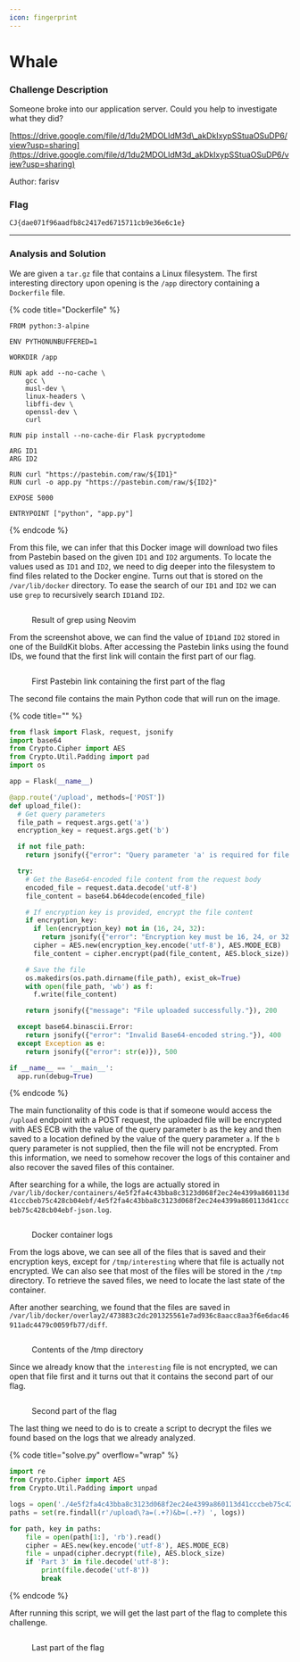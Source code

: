 ```yaml
---
icon: fingerprint
---
```


# Whale

### Challenge Description

Someone broke into our application server. Could you help to investigate what they did?

[https://drive.google.com/file/d/1du2MDOLldM3d\_akDkIxypSStuaOSuDP6/view?usp=sharing](https://drive.google.com/file/d/1du2MDOLldM3d_akDkIxypSStuaOSuDP6/view?usp=sharing)

Author: farisv

### Flag

`CJ{dae071f96aadfb8c2417ed6715711cb9e36e6c1e}`

***

### Analysis and Solution

We are given a `tar.gz` file that contains a Linux filesystem. The first interesting directory upon opening is the `/app` directory containing a `Dockerfile` file.

{% code title="Dockerfile" %}
```docker
FROM python:3-alpine

ENV PYTHONUNBUFFERED=1

WORKDIR /app

RUN apk add --no-cache \
    gcc \
    musl-dev \
    linux-headers \
    libffi-dev \
    openssl-dev \
    curl

RUN pip install --no-cache-dir Flask pycryptodome

ARG ID1
ARG ID2

RUN curl "https://pastebin.com/raw/${ID1}"
RUN curl -o app.py "https://pastebin.com/raw/${ID2}"

EXPOSE 5000

ENTRYPOINT ["python", "app.py"]
```
{% endcode %}

From this file, we can infer that this Docker image will download two files from Pastebin based on the given `ID1` and `ID2` arguments. To locate the values used as `ID1` and `ID2`, we need to dig deeper into the filesystem to find files related to the Docker engine. Turns out that is stored on the `/var/lib/docker` directory. To ease the search of our `ID1` and `ID2` we can use `grep` to recursively search `ID1`and `ID2`.

<figure><img src="../../.gitbook/assets/Screenshot 2025-01-12 072339.png" alt=""><figcaption><p>Result of grep using Neovim</p></figcaption></figure>

From the screenshot above, we can find the value of `ID1`and `ID2` stored in one of the BuildKit blobs. After accessing the Pastebin links using the found IDs, we found that the first link will contain the first part of our flag.

<figure><img src="../../.gitbook/assets/Screenshot 2025-01-12 072804.png" alt=""><figcaption><p>First Pastebin link containing the first part of the flag</p></figcaption></figure>

The second file contains the main Python code that will run on the image.

{% code title="" %}
```python
from flask import Flask, request, jsonify
import base64
from Crypto.Cipher import AES
from Crypto.Util.Padding import pad
import os

app = Flask(__name__)

@app.route('/upload', methods=['POST'])
def upload_file():
  # Get query parameters
  file_path = request.args.get('a')
  encryption_key = request.args.get('b')

  if not file_path:
    return jsonify({"error": "Query parameter 'a' is required for file path."}), 400

  try:
    # Get the Base64-encoded file content from the request body
    encoded_file = request.data.decode('utf-8')
    file_content = base64.b64decode(encoded_file)

    # If encryption key is provided, encrypt the file content
    if encryption_key:
      if len(encryption_key) not in (16, 24, 32):
        return jsonify({"error": "Encryption key must be 16, 24, or 32 bytes long."}), 400
      cipher = AES.new(encryption_key.encode('utf-8'), AES.MODE_ECB)
      file_content = cipher.encrypt(pad(file_content, AES.block_size))

    # Save the file
    os.makedirs(os.path.dirname(file_path), exist_ok=True)
    with open(file_path, 'wb') as f:
      f.write(file_content)

    return jsonify({"message": "File uploaded successfully."}), 200

  except base64.binascii.Error:
    return jsonify({"error": "Invalid Base64-encoded string."}), 400
  except Exception as e:
    return jsonify({"error": str(e)}), 500

if __name__ == '__main__':
  app.run(debug=True)
```
{% endcode %}

The main functionality of this code is that if someone would access the `/upload` endpoint with a POST request, the uploaded file will be encrypted with AES ECB with the value of the query parameter `b` as the key and then saved to a location defined by the value of the query parameter `a`. If the `b` query parameter is not supplied, then the file will not be encrypted. From this information, we need to somehow recover the logs of this container and also recover the saved files of this container.

After searching for a while, the logs are actually stored in `/var/lib/docker/containers/4e5f2fa4c43bba8c3123d068f2ec24e4399a860113d41cccbeb75c428cb04ebf/4e5f2fa4c43bba8c3123d068f2ec24e4399a860113d41cccbeb75c428cb04ebf-json.log`.

<figure><img src="../../.gitbook/assets/Screenshot 2025-01-12 073952 (1).png" alt=""><figcaption><p>Docker container logs</p></figcaption></figure>

From the logs above, we can see all of the files that is saved and their encryption keys, except for `/tmp/interesting` where that file is actually not encrypted. We can also see that most of the files will be stored in the `/tmp` directory. To retrieve the saved files, we need to locate the last state of the container.

After another searching, we found that the files are saved in `/var/lib/docker/overlay2/473883c2dc201325561e7ad936c8aacc8aa3f6e6dac46911adc4479c0059fb77/diff`.

<figure><img src="../../.gitbook/assets/Screenshot 2025-01-12 073857.png" alt=""><figcaption><p>Contents of the /tmp directory</p></figcaption></figure>

Since we already know that the `interesting` file is not encrypted, we can open that file first and it turns out that it contains the second part of our flag.

<figure><img src="../../.gitbook/assets/Screenshot 2025-01-12 074116.png" alt=""><figcaption><p>Second part of the flag</p></figcaption></figure>

The last thing we need to do is to create a script to decrypt the files we found based on the logs that we already analyzed.

{% code title="solve.py" overflow="wrap" %}
```python
import re
from Crypto.Cipher import AES
from Crypto.Util.Padding import unpad

logs = open('./4e5f2fa4c43bba8c3123d068f2ec24e4399a860113d41cccbeb75c428cb04ebf/4e5f2fa4c43bba8c3123d068f2ec24e4399a860113d41cccbeb75c428cb04ebf-json.log', 'r').read().encode().decode('unicode-escape')
paths = set(re.findall(r'/upload\?a=(.+?)&b=(.+?) ', logs))

for path, key in paths:
    file = open(path[1:], 'rb').read()
    cipher = AES.new(key.encode('utf-8'), AES.MODE_ECB)
    file = unpad(cipher.decrypt(file), AES.block_size)
    if 'Part 3' in file.decode('utf-8'):
        print(file.decode('utf-8'))
        break
```
{% endcode %}

After running this script, we will get the last part of the flag to complete this challenge.

<figure><img src="../../.gitbook/assets/Screenshot 2025-01-12 074438.png" alt=""><figcaption><p>Last part of the flag</p></figcaption></figure>
